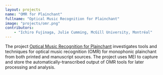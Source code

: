 ```yaml
---
layout: projects
name: "OMR for Plainchant"
fullname: "Optical Music Recognition for Plainchant"
image: "projects/omr.png"
contributors: 
    - "Ichiro Fujinaga, Julie Cumming, McGill University, Montréal"
---
```

The project [Optical Music Recognition for Plainchant](https://ddmal.music.mcgill.ca/research/omr/OMR_for_Plainchant/) investigates tools and techniques for optical music recognition (OMR) for monophonic plainchant from both printed and manuscript sources. The project uses MEI to capture and store the automatically-transcribed output of OMR tools for later processing and analysis.